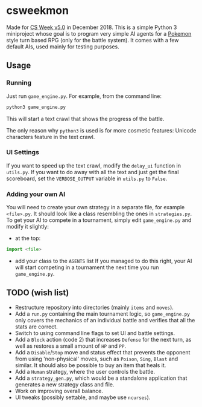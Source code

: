 # csweekmon
Made for [CS Week v5.0](http://www.csnedelja.mg.edu.rs/ "mgcsweek website") in December 2018. This is a simple Python 3 miniproject whose goal is to program very simple AI agents for a [Pokemon](https://www.pokemon.com "Pokemon") style turn based RPG (only for the battle system). It comes with a few default AIs, used mainly for testing purposes.

## Usage

### Running
Just run `game_engine.py`. For example, from the command line:
```bash
python3 game_engine.py
```
This will start a text crawl that shows the progress of the battle.

The only reason why `python3` is used is for more cosmetic features: Unicode characters feature in the text crawl.

### UI Settings
If you want to speed up the text crawl, modify the `delay_ui` function in `utils.py`. If you want to do away with all the text and just get the final scoreboard, set the `VERBOSE_OUTPUT` variable in `utils.py` to `False`.

### Adding your own AI
You will need to create your own strategy in a separate file, for example `<file>.py`. It should look like a class resembling the ones in `strategies.py`. To get your AI to compete in a tournament, simply edit `game_engine.py` and modify it slightly:
 - at the top:
```python
import <file>
```
 - add your class to the `AGENTS` list
If you managed to do this right, your AI will start competing in a tournament the next time you run `game_engine.py`.

## TODO (wish list)
 - Restructure repository into directories (mainly `items` and `moves`).
 - Add a `run.py` containing the main tournament logic, so `game_engine.py` only covers the mechanics of an individual battle and verifies that all the stats are correct.
 - Switch to using command line flags to set UI and battle settings.
 - Add a `Block` action (code 2) that increases `Defense` for the next turn, as well as restores a small amount of `HP` and `PP`.
 - Add a `Disable`/`Stop` move and status effect that prevents the opponent from using 'non-physical' moves, such as `Poison`, `Sing`, `Blast` and similar. It should also be possible to buy an item that heals it.
 - Add a `Human` strategy, where the user controls the battle.
 - Add a `strategy_gen.py`, which would be a standalone application that generates a new strategy class and file.
 - Work on improving overall balance.
 - UI tweaks (possibly settable, and maybe use `ncurses`).
